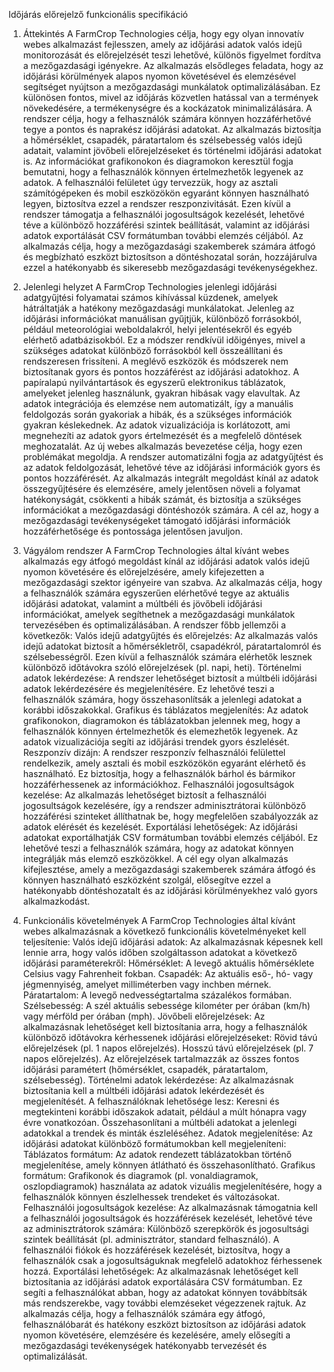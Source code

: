 Időjárás előrejelző funkcionális specifikáció

1. Áttekintés
A FarmCrop Technologies célja, hogy egy olyan innovatív webes alkalmazást fejlesszen, amely az időjárási adatok valós idejű monitorozását és előrejelzését teszi lehetővé, különös figyelmet fordítva a mezőgazdasági igényekre. Az alkalmazás elsődleges feladata, hogy az időjárási körülmények alapos nyomon követésével és elemzésével segítséget nyújtson a mezőgazdasági munkálatok optimalizálásában. Ez különösen fontos, mivel az időjárás közvetlen hatással van a termények növekedésére, a termékenységre és a kockázatok minimalizálására.
A rendszer célja, hogy a felhasználók számára könnyen hozzáférhetővé tegye a pontos és naprakész időjárási adatokat. Az alkalmazás biztosítja a hőmérséklet, csapadék, páratartalom és szélsebesség valós idejű adatait, valamint jövőbeli előrejelzéseket és történelmi időjárási adatokat is. Az információkat grafikonokon és diagramokon keresztül fogja bemutatni, hogy a felhasználók könnyen értelmezhetők legyenek az adatok.
A felhasználói felületet úgy tervezzük, hogy az asztali számítógépeken és mobil eszközökön egyaránt könnyen használható legyen, biztosítva ezzel a rendszer reszponzivitását. Ezen kívül a rendszer támogatja a felhasználói jogosultságok kezelését, lehetővé téve a különböző hozzáférési szintek beállítását, valamint az időjárási adatok exportálását CSV formátumban további elemzés céljából. Az alkalmazás célja, hogy a mezőgazdasági szakemberek számára átfogó és megbízható eszközt biztosítson a döntéshozatal során, hozzájárulva ezzel a hatékonyabb és sikeresebb mezőgazdasági tevékenységekhez.

2. Jelenlegi helyzet
A FarmCrop Technologies jelenlegi időjárási adatgyűjtési folyamatai számos kihívással küzdenek, amelyek hátráltatják a hatékony mezőgazdasági munkálatokat. Jelenleg az időjárási információkat manuálisan gyűjtjük, különböző forrásokból, például meteorológiai weboldalakról, helyi jelentésekről és egyéb elérhető adatbázisokból. Ez a módszer rendkívül időigényes, mivel a szükséges adatokat különböző forrásokból kell összeállítani és rendszeresen frissíteni.
A meglévő eszközök és módszerek nem biztosítanak gyors és pontos hozzáférést az időjárási adatokhoz. A papíralapú nyilvántartások és egyszerű elektronikus táblázatok, amelyeket jelenleg használunk, gyakran hibásak vagy elavultak. Az adatok integrációja és elemzése nem automatizált, így a manuális feldolgozás során gyakoriak a hibák, és a szükséges információk gyakran késlekednek. Az adatok vizualizációja is korlátozott, ami megnehezíti az adatok gyors értelmezését és a megfelelő döntések meghozatalát.
Az új webes alkalmazás bevezetése célja, hogy ezen problémákat megoldja. A rendszer automatizálni fogja az adatgyűjtést és az adatok feldolgozását, lehetővé téve az időjárási információk gyors és pontos hozzáférését. Az alkalmazás integrált megoldást kínál az adatok összegyűjtésére és elemzésére, amely jelentősen növeli a folyamat hatékonyságát, csökkenti a hibák számát, és biztosítja a szükséges információkat a mezőgazdasági döntéshozók számára. A cél az, hogy a mezőgazdasági tevékenységeket támogató időjárási információk hozzáférhetősége és pontossága jelentősen javuljon.

3. Vágyálom rendszer
A FarmCrop Technologies által kívánt webes alkalmazás egy átfogó megoldást kínál az időjárási adatok valós idejű nyomon követésére és előrejelzésére, amely kifejezetten a mezőgazdasági szektor igényeire van szabva. Az alkalmazás célja, hogy a felhasználók számára egyszerűen elérhetővé tegye az aktuális időjárási adatokat, valamint a múltbéli és jövőbeli időjárási információkat, amelyek segíthetnek a mezőgazdasági munkálatok tervezésében és optimalizálásában.
A rendszer főbb jellemzői a következők:
Valós idejű adatgyűjtés és előrejelzés: Az alkalmazás valós idejű adatokat biztosít a hőmérsékletről, csapadékról, páratartalomról és szélsebességről. Ezen kívül a felhasználók számára elérhetők lesznek különböző időtávokra szóló előrejelzések (pl. napi, heti).
Történelmi adatok lekérdezése: A rendszer lehetőséget biztosít a múltbéli időjárási adatok lekérdezésére és megjelenítésére. Ez lehetővé teszi a felhasználók számára, hogy összehasonlítsák a jelenlegi adatokat a korábbi időszakokkal.
Grafikus és táblázatos megjelenítés: Az adatok grafikonokon, diagramokon és táblázatokban jelennek meg, hogy a felhasználók könnyen értelmezhetők és elemezhetők legyenek. Az adatok vizualizációja segíti az időjárási trendek gyors észlelését.
Reszponzív dizájn: A rendszer reszponzív felhasználói felülettel rendelkezik, amely asztali és mobil eszközökön egyaránt elérhető és használható. Ez biztosítja, hogy a felhasználók bárhol és bármikor hozzáférhessenek az információkhoz.
Felhasználói jogosultságok kezelése: Az alkalmazás lehetőséget biztosít a felhasználói jogosultságok kezelésére, így a rendszer adminisztrátorai különböző hozzáférési szinteket állíthatnak be, hogy megfelelően szabályozzák az adatok elérését és kezelését.
Exportálási lehetőségek: Az időjárási adatokat exportálhatják CSV formátumban további elemzés céljából. Ez lehetővé teszi a felhasználók számára, hogy az adatokat könnyen integrálják más elemző eszközökkel.
A cél egy olyan alkalmazás kifejlesztése, amely a mezőgazdasági szakemberek számára átfogó és könnyen használható eszközként szolgál, elősegítve ezzel a hatékonyabb döntéshozatalt és az időjárási körülményekhez való gyors alkalmazkodást.

4. Funkcionális követelmények
A FarmCrop Technologies által kívánt webes alkalmazásnak a következő funkcionális követelményeket kell teljesítenie:
Valós idejű időjárási adatok: Az alkalmazásnak képesnek kell lennie arra, hogy valós időben szolgáltasson adatokat a következő időjárási paraméterekről:
Hőmérséklet: A levegő aktuális hőmérséklete Celsius vagy Fahrenheit fokban.
Csapadék: Az aktuális eső-, hó- vagy jégmennyiség, amelyet milliméterben vagy inchben mérnek.
Páratartalom: A levegő nedvességtartalma százalékos formában.
Szélsebesség: A szél aktuális sebessége kilométer per órában (km/h) vagy mérföld per órában (mph).
Jövőbeli előrejelzések: Az alkalmazásnak lehetőséget kell biztosítania arra, hogy a felhasználók különböző időtávokra kérhessenek időjárási előrejelzéseket:
Rövid távú előrejelzések (pl. 1 napos előrejelzés).
Hosszú távú előrejelzések (pl. 7 napos előrejelzés).
Az előrejelzések tartalmazzák az összes fontos időjárási paramétert (hőmérséklet, csapadék, páratartalom, szélsebesség).
Történelmi adatok lekérdezése: Az alkalmazásnak biztosítania kell a múltbéli időjárási adatok lekérdezését és megjelenítését. A felhasználóknak lehetősége lesz:
Keresni és megtekinteni korábbi időszakok adatait, például a múlt hónapra vagy évre vonatkozóan.
Összehasonlítani a múltbéli adatokat a jelenlegi adatokkal a trendek és minták észleléséhez.
Adatok megjelenítése: Az időjárási adatokat különböző formátumokban kell megjeleníteni:
Táblázatos formátum: Az adatok rendezett táblázatokban történő megjelenítése, amely könnyen átlátható és összehasonlítható.
Grafikus formátum: Grafikonok és diagramok (pl. vonaldiagramok, oszlopdiagramok) használata az adatok vizuális megjelenítésére, hogy a felhasználók könnyen észlelhessek trendeket és változásokat.
Felhasználói jogosultságok kezelése: Az alkalmazásnak támogatnia kell a felhasználói jogosultságok és hozzáférések kezelését, lehetővé téve az adminisztrátorok számára:
Különböző szerepkörök és jogosultsági szintek beállítását (pl. adminisztrátor, standard felhasználó).
A felhasználói fiókok és hozzáférések kezelését, biztosítva, hogy a felhasználók csak a jogosultságuknak megfelelő adatokhoz férhessenek hozzá.
Exportálási lehetőségek: Az alkalmazásnak lehetőséget kell biztosítania az időjárási adatok exportálására CSV formátumban. Ez segíti a felhasználókat abban, hogy az adatokat könnyen továbbítsák más rendszerekbe, vagy további elemzéseket végezzenek rajtuk.
Az alkalmazás célja, hogy a felhasználók számára egy átfogó, felhasználóbarát és hatékony eszközt biztosítson az időjárási adatok nyomon követésére, elemzésére és kezelésére, amely elősegíti a mezőgazdasági tevékenységek hatékonyabb tervezését és optimalizálását.
